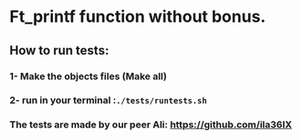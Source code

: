 # Ft_printf function without bonus.
## How to run tests:
### 1- Make the objects files (Make all)
### 2- run in your terminal :```./tests/runtests.sh```
### The tests are made by our peer Ali: https://github.com/ila36IX
